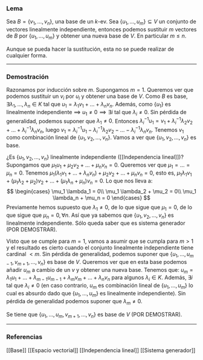 ### Lema

Sea $B = \{v_1, \dots, v_n\}$, una base de un $k$-ev. Sea $\{u_1, \dots, u_m\} \subseteq V$ un conjunto de vectores linealmente independiente, entonces podemos sustituir $m$ vectores de $B$ por $\{u_1, \dots, u_m\}$ y obtener una nueva base de $V$. En particular $m \le n$.

Aunque se pueda hacer la sustitución, esta no se puede realizar de cualquier forma.

---
### Demostración

Razonamos por inducción sobre $m$. Supongamos $m=1$. Queremos ver que podemos sustituir un $v_i$ por $u_i$ y obtener una base de $V$. Como $B$ es base, $\exists \lambda_1, \dots, \lambda_n \in K$ tal que $u_1 = \lambda_1 v_1 + \dots + \lambda_n v_n$. Además, como $\{u_1\}$ es linealmente independiente $\implies$ $u_1 \not = 0 \implies \exists i$ tal que $\lambda_i \not = 0$.
Sin pérdida de generalidad, podemos suponer que $\lambda_1 \not = 0$. Entonces $\lambda_i^{-1} u_1 = v_1 + \lambda_i^{-1} \lambda_2 v_2 + \dots + \lambda_i^{-1} \lambda_n v_n$, luego $v_1 = \lambda_i^{-1} u_1 - \lambda_i^{-1} \lambda_2 v_2 - \dots - \lambda_i^{-1} \lambda_n v_n$. Tenemos $v_1$ como combinación lineal de $\{u_1, v_2, \dots, v_n\}$. Vamos a ver que $\{u_1, v_2, \dots, v_n\}$ es base.

¿Es $\{u_1, v_2, \dots, v_n\}$ linealmente independiente ([[Independencia lineal]])? Supongamos que $\mu_1 u_1 + \mu_2 v_2 + \dots + \mu_n v_n = 0$. Queremos ver que $\mu_1 = \dots = \mu_n = 0$. Tenemos $\mu_1 (\lambda_1 v_1 + \dots + \lambda_n v_n) + \mu_2 v_2 + \dots + \mu_n v_n = 0$, esto es, $\mu_1 \lambda_1 v_1 + (\mu_1 \lambda_2 + \mu_2)v_2 + \dots + (\mu_1 \lambda_n + \mu_n) v_n = 0$. Lo que nos lleva a:
$$ \begin{cases}   \mu_1 \lambda_1 = 0\\   \mu_1 \lambda_2 + \mu_2 = 0\\   \mu_1 \lambda_n + \mu_n = 0   \end{cases} $$
Previamente hemos supuesto que $\lambda_1 \not = 0$, de lo que sigue que $\mu_1 = 0$, de lo que sigue que $\mu_n = 0, \forall n$. Así que ya sabemos que $\{u_1, v_2, \dots, v_n\}$ es linealmente independiente. Sólo queda saber que es sistema generador (POR DEMOSTRAR).

Visto que se cumple para $m = 1$, vamos a asumir que se cumpla para $m>1$ y el resultado es cierto cuando el conjunto linealmente independiente tiene cardinal $<m$. Sin pérdida de generalidad, podemos suponer que $\{u_1, \dots, u_{m-1}, v_{m+1}, \dots, v_n\}$ es base de $V$. Queremos ver que en esta base podemos añadir $u_m$ a cambio de un $v$ y obtener una nueva base. Tenemos que: $u_m = \lambda_1 u_1 + \dots + \lambda_{m-1} u_{m-1} + \lambda_m v_m + \dots + \lambda_n v_n$ para algunos $\lambda_i \in K$. Además, $\exists i$ tal que $\lambda_i \not = 0$ (en caso contrario, $u_m$ es combinación lineal de $\{u_1, \dots, u_m\}$ lo cual es absurdo dado que $\{u_1, \dots, u_m\}$ es linealmente independiente). Sin pérdida de generalidad podemos suponer que $\lambda_m \not = 0$.

Se tiene que $\{u_1, \dots, u_m, v_{m+1}, \dots, v_n\}$ es base de $V$ (POR DEMOSTRAR).

---
### Referencias
[[Base]]
[[Espacio vectorial]]
[[Independencia lineal]]
[[Sistema generador]]
